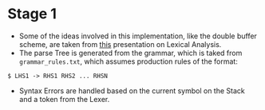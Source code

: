 # Stage 1

* Some of the ideas involved in this implementation, like the double buffer scheme, are taken from [this](https://www2.cs.arizona.edu/~debray/Teaching/CSc453/class_notes/PPT/1_LexicalAnalysis.ppt) presentation on Lexical Analysis.
* The parse Tree is generated from the grammar, which is taked from `grammar_rules.txt`, which assumes production rules of the format:
```
$ LHS1 -> RHS1 RHS2 ... RHSN
```
* Syntax Errors are handled based on the current symbol on the Stack and a token from the Lexer.
